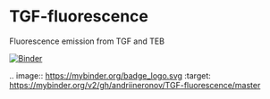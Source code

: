 # TGF-fluorescence
Fluorescence emission from TGF and TEB

[![Binder](https://mybinder.org/badge_logo.svg)](https://mybinder.org/v2/gh/andriineronov/TGF-fluorescence/master)

.. image:: https://mybinder.org/badge_logo.svg
 :target: https://mybinder.org/v2/gh/andriineronov/TGF-fluorescence/master
